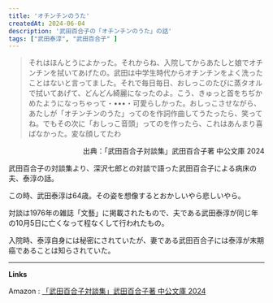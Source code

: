 ```yaml
---
title: 'オチンチンのうた'
createdAt: 2024-06-04
description: '武田百合子の「オチンチンのうた」の話'
tags: ["武田泰淳", "武田百合子" ]
---
```


> それはほんとうによかった。それからね、入院してからあたしと娘でオチンチンを拭いてあげたの。武田は中学生時代からオチンチンをよく洗ったことはないと言ってました。それで毎日毎日、おしっこのたびに蒸タオルで拭いてあげて、どんどん綺麗になったのよ。こう、きゅっと首をちぢかめたようになっちゃって・•••・可愛らしかった。おしっこさせながら、あたしが「オチンチンのうた」ってのを作詞作曲してうたったら、笑ってね。でもその次に「おしっこ音頭」ってのを作ったら、これはあんまり喜ばなかった。変な顔してたわ
<p style="text-align:right;">出典：「武田百合子対談集」武田百合子著 中公文庫 2024</p>

武田百合子の対談集より、深沢七郎との対談で語った武田百合子による病床の夫、泰淳の話。

この時、武田泰淳は64歳。その姿を想像するとおかしいやら悲しいやら。

対談は1976年の雑誌「文藝」に掲載されたもので、夫である武田泰淳が同じ年の10月5日に亡くなって程なくして行われたもの。

入院時、泰淳自身には秘密にされていたが、妻である武田百合子には泰淳が末期癌であることは知らされていた。

---
**Links**

Amazon : [「武田百合子対談集」武田百合子著 中公文庫 2024](https://www.amazon.co.jp/dp/4122075076)